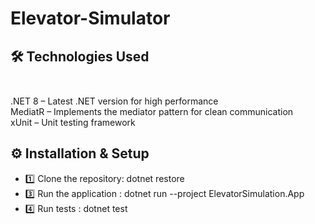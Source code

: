 # Elevator-Simulator

## 🛠️ Technologies Used <br /> <br />
.NET 8 – Latest .NET version for high performance <br />
MediatR – Implements the mediator pattern for clean communication <br />
xUnit – Unit testing framework <br />


## ⚙️ Installation & Setup <br />
* 1️⃣ Clone the repository: dotnet restore
* 3️⃣ Run the application : dotnet run --project ElevatorSimulation.App
* 4️⃣ Run tests : dotnet test


